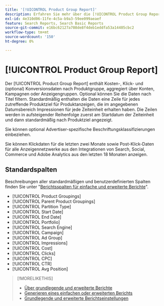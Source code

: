 ```yaml
---
title: '[!UICONTROL Product Group Report]'
description: Erfahren Sie mehr über die [!UICONTROL Product Group Report].
exl-id: 4e310d06-11fe-4c5a-b9a3-59ee099aeaef
feature: Search Reports, Search Basic Reports
source-git-commit: e16bc62127a708de8f4deb1eddfa53a14405cbc2
workflow-type: tm+mt
source-wordcount: '150'
ht-degree: 0%

---
```


# [!UICONTROL Product Group Report]

Der [!UICONTROL Product Group Report] enthält Kosten-, Klick- und (optional) Konversionsdaten nach Produktgruppe, aggregiert über Konten, Kampagnen oder Anzeigengruppen. Optional können Sie die Daten nach Titel filtern. Standardmäßig enthalten die Daten eine Zeile für jedes zutreffende Produktziel für Produktanzeigen, die im angegebenen Datumsbereich Impressionen für jede Zeiteinheit erhalten haben. Die Zeilen werden in aufsteigender Reihenfolge zuerst am Startdatum der Zeiteinheit und dann standardmäßig nach Produktziel angezeigt.

Sie können optional Advertiser-spezifische Beschriftungsklassifizierungen einbeziehen.

Sie können Klickdaten für die letzten zwei Monate sowie Post-Klick-Daten für alle Anzeigennetzwerke aus den Integrationen von Search, Social, Commerce und Adobe Analytics aus den letzten 18 Monaten anzeigen.

## Standardspalten

Beschreibungen aller standardmäßigen und benutzerdefinierten Spalten finden Sie unter &quot;[Berichtsspalten für einfache und erweiterte Berichte](basic-advanced-report-columns.md)&quot;.

* [!UICONTROL Product Groupings]
* [!UICONTROL Parent Product Groupings]
* [!UICONTROL Partition Type]
* [!UICONTROL Start Date]
* [!UICONTROL End Date]
* [!UICONTROL Portfolio]
* [!UICONTROL Search Engine]
* [!UICONTROL Campaign]
* [!UICONTROL Ad Group]
* [!UICONTROL Impressions]
* [!UICONTROL Cost]
* [!UICONTROL Clicks]
* [!UICONTROL CPC]
* [!UICONTROL CTR]
* [!UICONTROL Avg Position]

>[!MORELIKETHIS]
>
>* [Über grundlegende und erweiterte Berichte](basic-advanced-report-about.md)
>* [Generieren eines einfachen oder erweiterten Berichts](basic-advanced-report-generate.md)
>* [Grundlegende und erweiterte Berichtseinstellungen](basic-advanced-report-settings.md)
